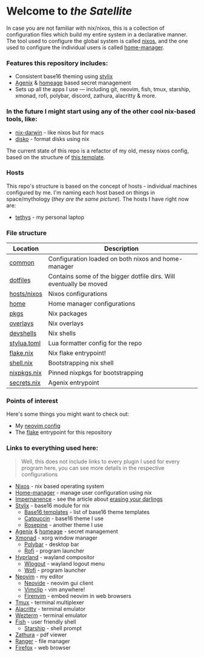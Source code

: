 # Welcome to _the Satellite_

In case you are not familiar with nix/nixos, this is a collection of configuration files which build my entire system in a declarative manner. The tool used to configure the global system is called [nixos](https://nixos.org/), and the one used to configure the individual users is called [home-manager](https://github.com/nix-community/home-manager).

### Features this repository includes:

- Consistent base16 theming using [stylix](https://github.com/danth/stylix)
- [Agenix](https://github.com/ryantm/agenix) & [homeage](https://github.com/jordanisaacs/homeage) based secret management
- Sets up all the apps I use — including git, neovim, fish, tmux, starship, xmonad, rofi, polybar, discord, zathura, alacritty & more.

### In the future I might start using any of the other cool nix-based tools, like:

- [nix-darwin](https://github.com/LnL7/nix-darwin) - like nixos but for macs
- [disko](https://github.com/nix-community/disko) - format disks using nix

The current state of this repo is a refactor of my old, messy nixos config, based on the structure of [this template](https://github.com/Misterio77/nix-starter-configs).

### Hosts

This repo's structure is based on the concept of hosts - individual machines configured by me. I'm naming each host based on things in space/mythology (_they are the same picture_). The hosts I have right now are:

- [tethys](./hosts/nixos) - my personal laptop

### File structure

| Location                     | Description                                                        |
| ---------------------------- | ------------------------------------------------------------------ |
| [common](./common)           | Configuration loaded on both nixos and home-manager                |
| [dotfiles](./dotfiles)       | Contains some of the bigger dotfile dirs. Will eventually be moved |
| [hosts/nixos](./hosts/nixos) | Nixos configurations                                               |
| [home](./home)               | Home manager configurations                                        |
| [pkgs](./pkgs)               | Nix packages                                                       |
| [overlays](./overlays)       | Nix overlays                                                       |
| [devshells](./devshells)     | Nix shells                                                         |
| [stylua.toml](./stylua.toml) | Lua formatter config for the repo                                  |
| [flake.nix](./flake.nix)     | Nix flake entrypoint!                                              |
| [shell.nix](./shell.nix)     | Bootstrapping nix shell                                            |
| [nixpkgs.nix](./nixpkgs.nix) | Pinned nixpkgs for bootstrapping                                   |
| [secrets.nix](./secrets.nix) | Agenix entrypoint                                                  |

### Points of interest

Here's some things you might want to check out:

- My [neovim config](./dotfiles/neovim)
- The [flake](./flake.nix) entrypoint for this repository

### Links to everything used here:

> Well, this does not include links to every plugin I used for every program here, you can see more details in the respective configurations

- [Nixos](http://nixos.org/) - nix based operating system
- [Home-manager](https://github.com/nix-community/home-manager) - manage user configuration using nix
- [Impernanence](https://github.com/nix-community/impermanence) - see the article about [erasing your darlings](https://grahamc.com/blog/erase-your-darlings)
- [Stylix](https://github.com/danth/stylix) - base16 module for nix
  - [Base16 templates](https://github.com/chriskempson/base16-templates-source) - list of base16 theme templates
  - [Catpuccin](https://github.com/catppuccin/catppuccin) - base16 theme I use
  - [Rosepine](https://rosepinetheme.com/) - another theme I use
- [Agenix](https://github.com/ryantm/agenix) & [homeage](https://github.com/jordanisaacs/homeage) - secret management
- [Xmonad](https://xmonad.org/) - xorg window manager
  - [Polybar](https://github.com/polybar/polybar) - desktop bar
  - [Rofi](https://github.com/davatorium/rofi) - program launcher
- [Hyprland](https://hyprland.org/) - wayland compositor
  - [Wlogout](https://github.com/ArtsyMacaw/wlogout) - wayland logout menu
  - [Wofi](https://sr.ht/~scoopta/wofi/) - program launcher
- [Neovim](https://neovim.io/) - my editor
  - [Neovide](https://neovide.dev/index.html) - neovim gui client
  - [Vimclip](https://github.com/hrantzsch/vimclip) - vim anywhere!
  - [Firenvim](https://github.com/glacambre/firenvim) - embed neovim in web browsers
- [Tmux](https://github.com/tmux/tmux/wiki) - terminal multiplexer
- [Alacritty](https://github.com/alacritty/alacritty) - terminal emulator
- [Wezterm](https://wezfurlong.org/wezterm/) - terminal emulator
- [Fish](https://fishshell.com/) - user friendly shell
  - [Starship](https://starship.rs/) - shell prompt
- [Zathura](https://pwmt.org/projects/zathura/) - pdf viewer
- [Ranger](https://github.com/ranger/ranger) - file manager
- [Firefox](https://www.mozilla.org/en-US/firefox/) - web browser
